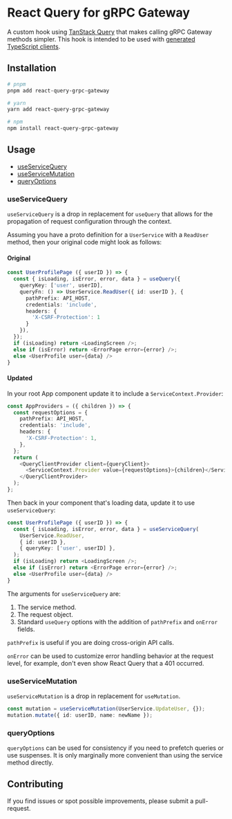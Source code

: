 # React Query for gRPC Gateway

A custom hook using [TanStack Query](https://github.com/tanstack/query) that
makes calling gRPC Gateway methods simpler. This hook is intended to be used
with [generated TypeScript clients](https://github.com/dpup/protoc-gen-grpc-gateway-ts).

## Installation

```sh
# pnpm
pnpm add react-query-grpc-gateway

# yarn
yarn add react-query-grpc-gateway

# npm
npm install react-query-grpc-gateway
```

## Usage

- [useServiceQuery](#useservicequery)
- [useServiceMutation](#useservicemutation)
- [queryOptions](#queryoptions)

### useServiceQuery

`useServiceQuery` is a drop in replacement for `useQuery` that allows for the propagation of request configuration through the context.

Assuming you have a proto definition for a `UserService` with a `ReadUser`
method, then your original code might look as follows:

#### Original

```ts
const UserProfilePage ({ userID }) => {
  const { isLoading, isError, error, data } = useQuery({
    queryKey: ['user', userID],
    queryFn: () => UserService.ReadUser({ id: userID }, {
      pathPrefix: API_HOST,
      credentials: 'include',
      headers: {
        'X-CSRF-Protection': 1
      }
    }),
  });
  if (isLoading) return <LoadingScreen />;
  else if (isError) return <ErrorPage error={error} />;
  else <UserProfile user={data} />
}
```

#### Updated

In your root App component update it to include a `ServiceContext.Provider`:

```ts
const AppProviders = ({ children }) => {
  const requestOptions = {
    pathPrefix: API_HOST,
    credentials: 'include',
    headers: {
      'X-CSRF-Protection': 1,
    },
  };
  return (
    <QueryClientProvider client={queryClient}>
      <ServiceContext.Provider value={requestOptions}>{children}</ServiceContext.Provider>
    </QueryClientProvider>
  );
};
```

Then back in your component that's loading data, update it to use `useServiceQuery`:

```ts
const UserProfilePage ({ userID }) => {
  const { isLoading, isError, error, data } = useServiceQuery(
    UserService.ReadUser,
    { id: userID },
    { queryKey: ['user', userID] },
  );
  if (isLoading) return <LoadingScreen />;
  else if (isError) return <ErrorPage error={error} />;
  else <UserProfile user={data} />
}
```

The arguments for `useServiceQuery` are:

1. The service method.
2. The request object.
3. Standard `useQuery` options with the addition of `pathPrefix` and `onError` fields.

`pathPrefix` is useful if you are doing cross-origin API calls.

`onError` can be used to customize error handling behavior at the request level,
for example, don't even show React Query that a 401 occurred.

### useServiceMutation

`useServiceMutation` is a drop in replacement for `useMutation`.

```ts
const mutation = useServiceMutation(UserService.UpdateUser, {});
mutation.mutate({ id: userID, name: newName });
```

### queryOptions

`queryOptions` can be used for consistency if you need to prefetch queries or
use suspenses. It is only marginally more convenient than using the service
method directly.

## Contributing

If you find issues or spot possible improvements, please submit a pull-request.
